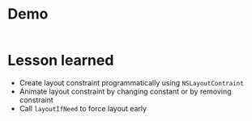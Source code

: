 # Demo

![]()

# Lesson learned

- Create layout constraint programmatically using ```NSLayoutContraint```
- Animate layout constraint by changing constant or by removing constraint
- Call ```layoutIfNeed``` to force layout early
